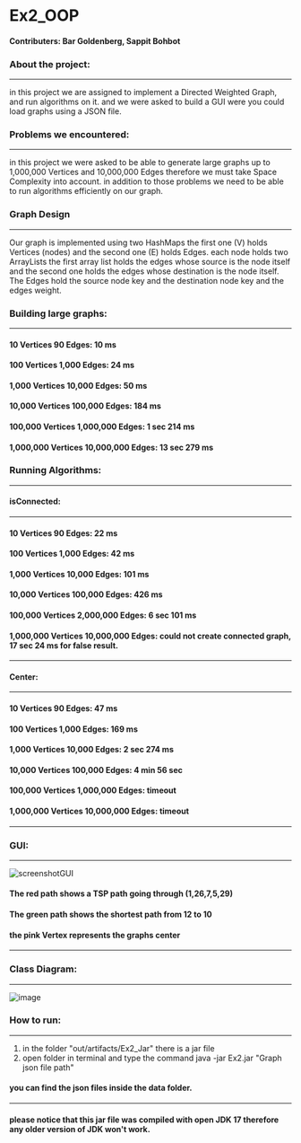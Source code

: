 # Ex2_OOP
#### Contributers: Bar Goldenberg, Sappit Bohbot
### About the project:
___
in this project we are assigned to implement a Directed Weighted
Graph, and run algorithms on it.
and we were asked to build a GUI were you could load graphs using a JSON file.
### Problems we encountered:
___
in this project we were asked to be able to generate large graphs
up to 1,000,000 Vertices and 10,000,000 Edges
therefore we must take Space Complexity into account.
in addition to those problems we need to be able to run algorithms
efficiently on our graph.
### Graph Design
___
Our graph is implemented using two HashMaps
the first one (V) holds Vertices (nodes)
and the second one (E) holds Edges.
each node holds two ArrayLists the first array list holds the edges
whose source is the node itself and the second one holds the edges whose destination is the
node itself.
The Edges hold the source node key and the destination node key and the edges weight.

### Building large graphs:
___
#### 10 Vertices 90 Edges: 10 ms
#### 100 Vertices 1,000 Edges: 24 ms
#### 1,000 Vertices 10,000 Edges: 50 ms
#### 10,000 Vertices 100,000 Edges: 184 ms
#### 100,000 Vertices 1,000,000 Edges: 1 sec 214 ms
#### 1,000,000 Vertices 10,000,000 Edges: 13 sec 279 ms
### Running Algorithms:
___
#### isConnected:
_______
#### 10 Vertices 90 Edges: 22 ms
#### 100 Vertices 1,000 Edges: 42 ms
#### 1,000 Vertices 10,000 Edges: 101 ms
#### 10,000 Vertices 100,000 Edges: 426 ms
#### 100,000 Vertices 2,000,000 Edges: 6 sec 101 ms
#### 1,000,000 Vertices 10,000,000 Edges: could not create connected graph, 17 sec 24 ms for false result.
___
#### Center:
____
#### 10 Vertices 90 Edges: 47 ms
#### 100 Vertices 1,000 Edges: 169 ms
#### 1,000 Vertices 10,000 Edges: 2 sec 274 ms
#### 10,000 Vertices 100,000 Edges: 4 min 56 sec
#### 100,000 Vertices 1,000,000 Edges: timeout
#### 1,000,000 Vertices 10,000,000 Edges: timeout
___
### GUI:
___
![screenshotGUI](https://user-images.githubusercontent.com/89586016/145419069-af8fdf09-f17e-4c86-ba3a-da9dd3ca721f.png)
#### The red path shows a TSP path going through (1,26,7,5,29)
#### The green path shows the shortest path from 12 to 10
#### the pink Vertex represents the graphs center
___
### Class Diagram:
___
![image](https://user-images.githubusercontent.com/89586016/145232356-d7e6e0b8-a6dd-45f1-9465-1025dd380d40.png)
### How to run:
______________
1. in the folder "out/artifacts/Ex2_Jar" there is a jar file
2. open folder in terminal and type the command java -jar Ex2.jar "Graph json file path"
####  you can find the json files inside the data folder.
____
#### please notice that this jar file was compiled with open JDK 17 therefore any older version of JDK won't work.